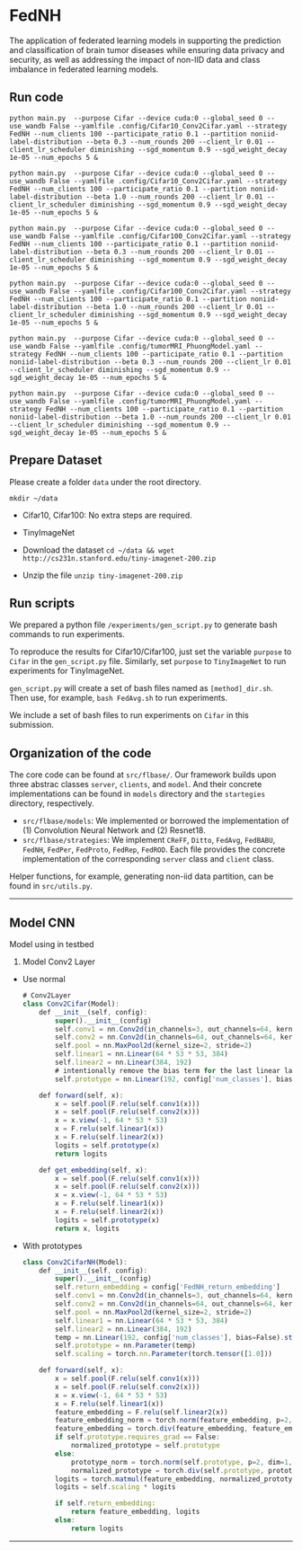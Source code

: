 # FedNH

The application of federated learning models in supporting the prediction and classification of brain tumor diseases while ensuring data privacy and security, as well as addressing the impact of non-IID data and class imbalance in federated learning models.

## Run code

```
python main.py  --purpose Cifar --device cuda:0 --global_seed 0 --use_wandb False --yamlfile .config/Cifar10_Conv2Cifar.yaml --strategy FedNH --num_clients 100 --participate_ratio 0.1 --partition noniid-label-distribution --beta 0.3 --num_rounds 200 --client_lr 0.01 --client_lr_scheduler diminishing --sgd_momentum 0.9 --sgd_weight_decay 1e-05 --num_epochs 5 &
```

```
python main.py  --purpose Cifar --device cuda:0 --global_seed 0 --use_wandb False --yamlfile .config/Cifar10_Conv2Cifar.yaml --strategy FedNH --num_clients 100 --participate_ratio 0.1 --partition noniid-label-distribution --beta 1.0 --num_rounds 200 --client_lr 0.01 --client_lr_scheduler diminishing --sgd_momentum 0.9 --sgd_weight_decay 1e-05 --num_epochs 5 &
```

```
python main.py  --purpose Cifar --device cuda:0 --global_seed 0 --use_wandb False --yamlfile .config/Cifar100_Conv2Cifar.yaml --strategy FedNH --num_clients 100 --participate_ratio 0.1 --partition noniid-label-distribution --beta 0.3 --num_rounds 200 --client_lr 0.01 --client_lr_scheduler diminishing --sgd_momentum 0.9 --sgd_weight_decay 1e-05 --num_epochs 5 &
```

```
python main.py  --purpose Cifar --device cuda:0 --global_seed 0 --use_wandb False --yamlfile .config/Cifar100_Conv2Cifar.yaml --strategy FedNH --num_clients 100 --participate_ratio 0.1 --partition noniid-label-distribution --beta 1.0 --num_rounds 200 --client_lr 0.01 --client_lr_scheduler diminishing --sgd_momentum 0.9 --sgd_weight_decay 1e-05 --num_epochs 5 &
```

```
python main.py  --purpose Cifar --device cuda:0 --global_seed 0 --use_wandb False --yamlfile .config/tumorMRI_PhuongModel.yaml --strategy FedNH --num_clients 100 --participate_ratio 0.1 --partition noniid-label-distribution --beta 0.3 --num_rounds 200 --client_lr 0.01 --client_lr_scheduler diminishing --sgd_momentum 0.9 --sgd_weight_decay 1e-05 --num_epochs 5 &
```

```
python main.py  --purpose Cifar --device cuda:0 --global_seed 0 --use_wandb False --yamlfile .config/tumorMRI_PhuongModel.yaml --strategy FedNH --num_clients 100 --participate_ratio 0.1 --partition noniid-label-distribution --beta 1.0 --num_rounds 200 --client_lr 0.01 --client_lr_scheduler diminishing --sgd_momentum 0.9 --sgd_weight_decay 1e-05 --num_epochs 5 &
```

## Prepare Dataset

Please create a folder `data` under the root directory.

```
mkdir ~/data
```

* Cifar10, Cifar100: No extra steps are required.

* TinyImageNet
 * Download the dataset `cd ~/data && wget http://cs231n.stanford.edu/tiny-imagenet-200.zip`
 * Unzip the file `unzip tiny-imagenet-200.zip`

## Run scripts
We prepared a python file `/experiments/gen_script.py` to generate bash commands to run experiments.

To reproduce the results for Cifar10/Cifar100, just set the variable `purpose` to `Cifar` in the `gen_script.py` file. Similarly, set `purpose` to `TinyImageNet` to run experiments for TinyImageNet.

`gen_script.py` will create a set of bash files named as `[method]_dir.sh`. Then use, for example, `bash FedAvg.sh` to run experiments.

We include a set of bash files to run experiments on `Cifar` in this submission.

## Organization of the code
The core code can be found at `src/flbase/`. Our framework builds upon three abstrac classes `server`, `clients`, and `model`. And their concrete implementations can be found in `models` directory and the `startegies` directory, respectively.

* `src/flbase/models`: We implemented or borrowed the implementation of (1) Convolution Neural Network and (2) Resnet18.
* `src/flbase/strategies`: We implement `CReFF`, `Ditto`, `FedAvg`, `FedBABU`, `FedNH`, `FedPer`, `FedProto`, `FedRep`, `FedROD`. Each file provides the concrete implementation of the corresponding `server` class and `client` class.

Helper functions, for example, generating non-iid data partition, can be found in `src/utils.py`.

-----

## Model CNN

Model using in testbed

1. Model Conv2 Layer

- Use normal

    ```jsx
    # Conv2Layer
    class Conv2Cifar(Model):
        def __init__(self, config):
            super().__init__(config)
            self.conv1 = nn.Conv2d(in_channels=3, out_channels=64, kernel_size=5)
            self.conv2 = nn.Conv2d(in_channels=64, out_channels=64, kernel_size=5)
            self.pool = nn.MaxPool2d(kernel_size=2, stride=2)
            self.linear1 = nn.Linear(64 * 53 * 53, 384)
            self.linear2 = nn.Linear(384, 192)
            # intentionally remove the bias term for the last linear layer for fair comparison
            self.prototype = nn.Linear(192, config['num_classes'], bias=False)

        def forward(self, x):
            x = self.pool(F.relu(self.conv1(x)))
            x = self.pool(F.relu(self.conv2(x)))
            x = x.view(-1, 64 * 53 * 53)
            x = F.relu(self.linear1(x))
            x = F.relu(self.linear2(x))
            logits = self.prototype(x)
            return logits

        def get_embedding(self, x):
            x = self.pool(F.relu(self.conv1(x)))
            x = self.pool(F.relu(self.conv2(x)))
            x = x.view(-1, 64 * 53 * 53)
            x = F.relu(self.linear1(x))
            x = F.relu(self.linear2(x))
            logits = self.prototype(x)
            return x, logits
    ```
- With prototypes

    ```jsx
    class Conv2CifarNH(Model):
        def __init__(self, config):
            super().__init__(config)
            self.return_embedding = config['FedNH_return_embedding']
            self.conv1 = nn.Conv2d(in_channels=3, out_channels=64, kernel_size=5)
            self.conv2 = nn.Conv2d(in_channels=64, out_channels=64, kernel_size=5)
            self.pool = nn.MaxPool2d(kernel_size=2, stride=2)
            self.linear1 = nn.Linear(64 * 53 * 53, 384)
            self.linear2 = nn.Linear(384, 192)
            temp = nn.Linear(192, config['num_classes'], bias=False).state_dict()['weight']
            self.prototype = nn.Parameter(temp)
            self.scaling = torch.nn.Parameter(torch.tensor([1.0]))

        def forward(self, x):
            x = self.pool(F.relu(self.conv1(x)))
            x = self.pool(F.relu(self.conv2(x)))
            x = x.view(-1, 64 * 53 * 53)
            x = F.relu(self.linear1(x))
            feature_embedding = F.relu(self.linear2(x))
            feature_embedding_norm = torch.norm(feature_embedding, p=2, dim=1, keepdim=True).clamp(min=1e-12)
            feature_embedding = torch.div(feature_embedding, feature_embedding_norm)
            if self.prototype.requires_grad == False:
                normalized_prototype = self.prototype
            else:
                prototype_norm = torch.norm(self.prototype, p=2, dim=1, keepdim=True).clamp(min=1e-12)
                normalized_prototype = torch.div(self.prototype, prototype_norm)
            logits = torch.matmul(feature_embedding, normalized_prototype.T)
            logits = self.scaling * logits

            if self.return_embedding:
                return feature_embedding, logits
            else:
                return logits
    ```

------
